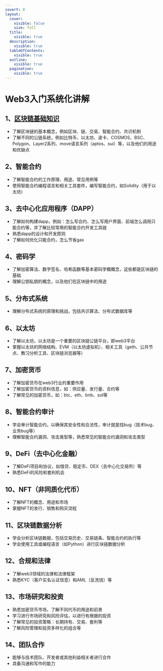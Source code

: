 ```yaml
---
coverY: 0
layout:
  cover:
    visible: false
    size: full
  title:
    visible: true
  description:
    visible: true
  tableOfContents:
    visible: true
  outline:
    visible: true
  pagination:
    visible: true
---
```


# Web3入门系统化讲解

## 1、[**区块链基础知识**](../web3-ru-men-xi-tong-hua-jiang-jie/qu-kuai-lian-ji-chu-zhi-shi.md)

* 了解区块链的基本概念，例如区块、链、交易、智能合约、共识机制
* 了解不同的公链系统，例如比特币、以太坊、波卡、COSMOS、BSC、Polygon、Layer2系列、move语言系列（aptos、sui）等，以及他们的用途和优缺点

## 2、智能合约

* 了解智能合约的工作原理、用途、常见用例等
* 使用智能合约编程语言和相关工具套件，编写智能合约，如Solidity（用于以太坊）

## 3、去中心化应用程序（DAPP）

* 了解如何构建dapp，例如：怎么写合约、怎么写用户界面、前端怎么调用只能合约等，并了解比较常用的智能合约开发工具链
* 熟悉dapp的设计和开发原则
* 了解如何优化只能合约，怎么节省gas

## 4、密码学

* 了解加密算法、数字签名、哈希函数等基本密码学概概念，这些都是区块链的基础
* 理解公钥私钥的概念，以及他们在区块链中的用途

## 5、分布式系统

* 理解分布式系统的原理和挑战，包括共识算法、分布式数据库等

## 6、以太坊

* 了解以太坊，以太坊是一个重要的区块链公链平台，即web3平台
* 掌握以太坊的网络结构、EVM（以太坊虚拟机）、相关工具（geth、公共节点、教习分析工具、区块链浏览器等）

## 7、加密货币

* 了解加密货币在web3行业的重要作用
* 了解加密货币的资料信息，如：供应量、发行量、合约等
* 了解常见的加密货币，如：btc、eth、bnb、sol等

## 8、智能合约审计

* 学会审计智能合约，以确保其安全性和合法性，审计就是找bug（技术bug、业务bug等）
* 理解智能合约漏洞、攻击类型等，熟悉常见的智能合约漏洞和攻击类型

## 9、DeFi（去中心化金融）

* 了解DeFi项目和协议，如借贷、稳定币、DEX（去中心化交易所）等
* 熟悉DeFi的风险和套利机会

## 10、NFT（非同质化代币）

* 了解NFT的概念、用途和市场
* 掌握NFT的发行、销售和购买流程

## 11、区块链数据分析

* 学会分析区块链数据，包括交易历史、交易链条、智能合约的执行等
* 学会使用工具或编程语言（如Python）进行区块链数据分析

## 12、合规和法律

* 了解web3领域的法律和法律框架
* 熟悉KYC（客户实名认证信息）和AML（反洗钱）等

## 13、市场研究和投资

* 熟悉加密货币市场，了解不同代币的用途和前景
* 学习进行市场研究和风险评估，以进行有根据的投资
* 了解常见的投资策略：长期持有、交易、套利等
* 了解风险管理和投资多样化的组合等

## 14、团队合作

* 能够与技术团队、开发者或其他利益相关者进行合作
* 具备沟通和写作的能力



